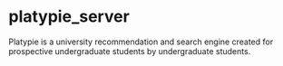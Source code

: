 # platypie_server
Platypie is a university recommendation and search engine created for prospective undergraduate students by undergraduate students. 
